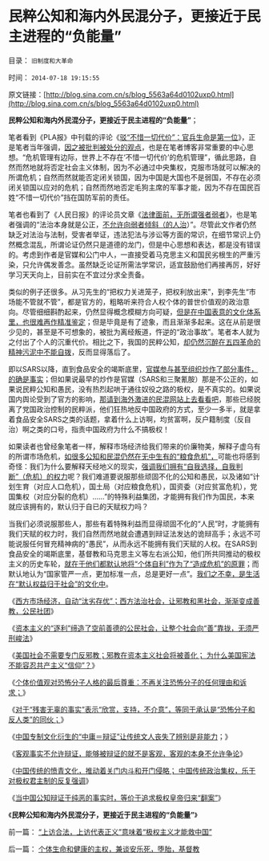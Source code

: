 # 民粹公知和海内外民混分子，更接近于民主进程的“负能量”

目录： `旧制度和大革命` 

时间： `2014-07-18 19:15:55` 

原文链接：[http://blog.sina.com.cn/s/blog_5563a64d0102uxp0.html](http://blog.sina.com.cn/s/blog_5563a64d0102uxp0.html)

**民粹公知和海内外民混分子，更接近于民主进程的“负能量”**；

笔者看到《PLA报》中刊载的评论《[驳“不惜一切代价”：官兵生命是第一位](http://mil.news.sina.com.cn/2014-07-16/0540790413.html)》，正是笔者当年强调，[因之被批判被处分的观点](../../../2010/3/10/军人牺牲是无私吗？.md)，也是在笔者博客非常重要的中心思想。“危机管理有边际，世界上不存在‘不惜一切代价’的危机管理”，循此思路，自然而然地就将否定社会主义体制，因为不必通过中央集权，克服市场就可以解决的所谓危机；自然而然就能否定闭关锁国，因为中国是大国也不是弱国，不存在必须闭关锁国以应对的危机；自然而然地否定毛狗主席的军事才能，因为不存在国民百姓“不惜一切代价”挡在国防军前的责任。

笔者也看到了《人民日报》的评论员文章《[法律面前，无所谓强者弱者](http://news.sina.com.cn/pl/2014-07-16/073930527252.shtml)》，也是笔者强调的“法治本身就是公正，[不允许向弱者倾斜（的人治](../../../2009/7/31/弱势人群和人权弱势人群之人人平等.md)）”。尽管此文作者仍然缺乏对法治与法制，受害者举证，违法犯法与涉讼等方面的常识，在细节常识上仍然概念混乱，所谓论证仍然只是道德的龙门，但是中心思想和表达，都是没有错误的。考虑到作者是官媒和公门中人，一直接受着马克思主义和国民劣根生的严重污染，只允许偶发善念。虽然缺乏论证所需法学常识，适宜鼓励他们再接再厉，好好学习天天向上，目前实在不宜过分求全责备。

类似的例子还很多。从习先生的“把权力关进笼子，把权利放出来”，到李先生“市场能不管就不管”，都是官方的，粗略听来符合人权个体的普世价值观的政治意向。尽管细细斟酌起来，仍然显得概念模糊方向可疑，[但是在中国表意的文化体系里，也很难再作精准鉴定](../../../2010/11/3/“政治改革”必须首先在法学中精确定义.md)；但是毕竟是有了迹象，而且渐渐多起来。这在从前是很少见的，甚至是不可想象的，被批为离经叛道，忤逆的“政治事故”。笔者本人就为之付出了个人的沉重代价。相比之下，我国的民粹公知，[却仍然沉醉在五四革命的精神污泥中不能自拨](../../../2011/1/15/反思五四运动的局限性，道德治国不考虑国家成本；.md)，反而显得落后了。

即以SARS以降，直到食品安全的竭斯底里，[官媒参与甚至组织炒作了部分事件，的确是事实](../../../2012/5/2/“谎言不要紧，只要主义真”的正义信仰.md)；但如果说最早的炒作是官媒（SARS和三聚氰胺）那是不公正的，如果说民粹公知和愚民，没有热烈起哄于通往奴役之路的极权，是不真实的。如果说国内舆论受到了官方的影响，[那请到海外激进的民混网站上去看看吧](../../../2014/7/5/俺国民粹推动的国进民退，兼谈SARS事变后的竭斯底里.md)，那些已经脱离了党国政治控制的民粹派，他们狂热地反中国政府的方式，至少一多半，就是拿着食品安全SARS之类的话题，拿着什么上访啊，均贫富啊，反户籍制度（反自治）啊之类的口号，指责中国政府为什么不搞极权！

如果读者也曾经象笔者一样，解释市场经济给我们带来的价廉物美，解释子虚乌有的所谓市场危机，[如很多公知和民混仍然在无中生有的“粮食危机”，](../../../2011/7/13/粮食储备足够两年绝收；美国没本事饿死中国.md)可能也将感到奇怪：我们为什么要解释天经地义的现实，[强调我们拥有“自我选择，自我判断”（危机）的权力](../../../2009/11/28/危机管理有成本边界，不值得“不惜一切代价避免危机”.md)呢？我们难道要说服那些顽固不化的公知和愚民，以及诸如“计划生育（对应人口危机），国土局（对应粮食危机），国资委（对应贫富危机），党国集权（对应分裂的危机）……”的特殊利益集团，才能拥有我们作为国民，本来就应该拥有的，默认归于自已的天赋权力吗？

当我们必须说服那些人，那些有着特殊利益而显得顽固不化的“人民”时，才能拥有我们天赋的权力时，我们自然而然地就会遭遇到辩证法发达的诡辩高手；永远不可能说服任何冒充精神病的“愚民”，从而永远不能拥有我们天赋的人权。在SARS到食品安全的竭斯底里，基督教和马克思主义等左右派公知，他们所共同推动的极权主义的历史车轮，[就在于他们都默认地将“个体自利”作为了“造成危机”的原罪](../../../2014/7/15/竭斯底里的“公共安全”，为极权主义的推进，提供了无穷的借口；.md)；而默认地认为“国家管严一点，更加标准一点，总是更好一点”。[我们之不幸，是生活在“默认权益归于社会”的文化中](../../../2014/7/13/中国文化的真面目，对皇帝极权的虔诚信仰；.md)。

《[西方市场经济，自动“汰劣存优”；西方法治社会，让邪教和黑社会，渐渐变成善教，公民社团](../../../2014/6/25/为什么“洋人命贵，国民命贱”，必须“宁与洋人，勿与家奴”？.md)》

《[资本主义的“逐利”缔造了空前善德的公民社会，让整个社会向“善”靠拢，无须严刑峻法](../../../2014/6/26/资本主义的“逐利”缔造了空前善德的公民社会.md)》

《[美国社会不需要专门反邪教；邪教在资本主义社会将被善化；
为什么美国宪法不能容忍共产主义“信仰”？](../../../2014/6/28/为什么美国宪法不能容忍共产主义“信仰”？不将共产主义视为“一种信仰”？.md)》

《[个体价值观对恐怖分子人格的最后尊重：不再关注恐怖分子的任何理由和诉求；](../../../2014/7/2/资本主义社会，不关注恐怖分子的任何理由和诉求；.md)》

《[对于“残害无辜的事实”表示“欣赏，支持，不介意”，等同于承认是“恐怖分子和反人类”的同伙；](../../../2014/7/3/判定恐怖分子和反人类的充分条件，中国的愤青及中国传统的文化.md)》

《[中国专制文化衍生的“中庸＝辩证”让传统文人丧失了辨别是非能力](../../../2014/7/8/俺国愤青的反人类人格，让中国成为邪教滋生的沃土.md)；》

《[客观事实不允许辩证，能够被辩证的就不是客观，客观的本身不允许争论](../../../2014/7/10/辩证vs客观”水火不容,无视“个体意识主权”的邪教陋习.md)》

《[中国传统的愤青文化，推动着关门内斗和开门侵略；
中国传统政治集权，乐于对极权君主制的反复强调](../../../2014/7/12/有侵略基因的没能力，有能力的没有侵略的基因.md)》

《[当中国公知辩证于纯恶的事实时，等价于追求极权皇帝归来“翻案”](../../../2014/7/13/中国文化的真面目，对皇帝极权的虔诚信仰；.md)》

《**民粹公知和海内外民混分子，更接近于民主进程的“负能量”**》

前一篇： [“上访合法，上访代表正义”意味着“极权主义才能救中国”](../../../2014/7/18/“上访合法，上访代表正义”意味着“极权主义才能救中国”.md)

后一篇： [个体生命和健康的主权，兼谈安乐死，堕胎，基督教](../../../2014/7/18/个体生命和健康的主权，兼谈安乐死，堕胎，基督教.md)

